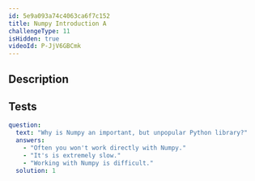 ```yaml
---
id: 5e9a093a74c4063ca6f7c152
title: Numpy Introduction A
challengeType: 11
isHidden: true
videoId: P-JjV6GBCmk
---
```


## Description
<section id='description'>
</section>

## Tests
<section id='tests'>

```yml
question:
  text: "Why is Numpy an important, but unpopular Python library?"
  answers:
    - "Often you won't work directly with Numpy."
    - "It's is extremely slow."
    - "Working with Numpy is difficult."
  solution: 1
```

</section>

